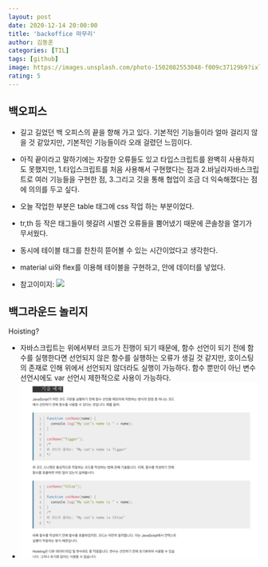 ```yaml
---
layout: post
date: 2020-12-14 20:00:00
title: 'backoffice 마무리'
author: 김동훈
categories: [TIL]
tags: [github]
image: https://images.unsplash.com/photo-1502082553048-f009c37129b9?ixlib=rb-1.2.1&ixid=eyJhcHBfaWQiOjEyMDd9&auto=format&fit=crop&w=3450&q=80
rating: 5
---
```


## 백오피스
- 길고 길었던 백 오피스의 끝을 향해 가고 있다. 기본적인 기능들이라 얼마 걸리지 않을 것 같았지만, 기본적인 기능들이라 오래 걸렸던 느낌이다.

- 아직 끝이라고 말하기에는 자잘한 오류들도 있고 타입스크립트를 완벽히 사용하지도 못했지만,
 1.타입스크립트를 처음 사용해서 구현했다는 점과
 2.바닐라자바스크립트로 여러 기능들을 구현한 점,
 3.그리고 깃을 통해 협업이 조금 더 익숙해졌다는 점에 의의를 두고 싶다.

- 오늘 작업한 부분은 table 태그에 css 작업 하는 부분이었다.
- tr,th 등 작은 태그들이 헷갈려 시벌건 오류들을 뿜어냈기 때문에 콘솔창을 열기가 무서웠다.
- 동시에 테이블 태그를 찬찬히 뜯어볼 수 있는 시간이었다고 생각한다.
- material ui와 flex를 이용해 테이블을 구현하고, 안에 데이터를 넣었다.
- 참고이미지: ![](../_site/assets/images2020-12-14-17-13-27.png)

## 백그라운드 놀리지
 Hoisting?
- 자바스크립트는 위에서부터 코드가 진행이 되기 때문에, 함수 선언이 되기 전에 함수를 실행한다면 선언되지 않은 함수를 실행하는 오류가 생길 것 같지만, 호이스팅의 존재로 인해 위에서 선언되지 않더라도 실행이 가능하다.  함수 뿐만이 아닌 변수선언시에도 var 선언시 제한적으로 사용이 가능하다.
- ![](2020-12-14-17-12-23.png)



